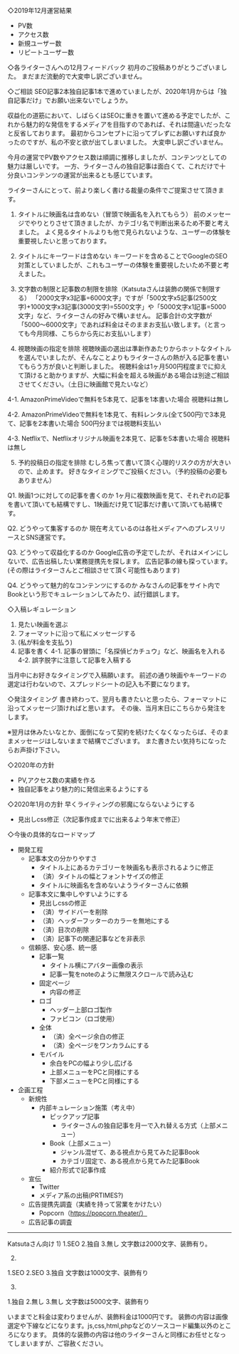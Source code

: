 ◇2019年12月運営結果
- PV数
- アクセス数
- 新規ユーザー数
- リピートユーザー数

◇各ライターさんへの12月フィードバック
初月のご投稿ありがとうございました。
まだまだ流動的で大変申し訳ございません。

◇ご相談
SEO記事2本独自記事1本で進めていましたが、2020年1月からは「独自記事だけ」でお願い出来ないでしょうか。

収益化の道筋において、しばらくはSEOに重きを置いて進める予定でしたが、これから魅力的な発信をするメディアを目指すのであれば、それは間違いだったなと反省しております。
最初からコンセプトに沿ってブレずにお願いすれば良かったのですが、私の不安と欲が出てしまいました。
大変申し訳ございません。

今月の運営でPV数やアクセス数は順調に推移しましたが、コンテンツとしての魅力は厳しいです。
一方、ライターさんの独自記事は面白くて、これだけで十分良いコンテンツの運営が出来るとも感じています。

ライターさんにとって、前より楽しく書ける裁量の条件でご提案させて頂きます。

1. タイトルに映画名は含めない（冒頭で映画名を入れてもらう）
前のメッセージでやりとりさせて頂きましたが、カテゴリ名で判断出来るため不要と考えました。
よく見るタイトルよりも他で見られないような、ユーザーの体験を重要視したいと思っております。

2. タイトルにキーワードは含めない
キーワードを含めることでGoogleのSEO対策としていましたが、これもユーザーの体験を重要視したいため不要と考えました。

3. 文字数の制限と記事数の制限を排除（Katsutaさんは装飾の関係で制限する）
「2000文字x3記事=6000文字」ですが「500文字x5記事(2500文字)+1000文字x3記事(3000文字)=5500文字」や「5000文字x1記事=5000文字」など、ライターさんの好みで構いません。
記事合計の文字数が「5000〜6000文字」であれば料金はそのままお支払い致します。（と言っても今月同様、こちらから先にお支払いします）

4. 視聴映画の指定を排除
視聴映画の選出は準新作あたりからホットなタイトルを選んでいましたが、そんなことよりもライターさんの熱が入る記事を書いてもらう方が良いと判断しました。
視聴料金は1ヶ月500円程度までに抑えて頂けると助かりますが、大幅に料金を超える映画がある場合は別途ご相談させてください。（土日に映画館で見たいなど）

4-1. AmazonPrimeVideoで無料を5本見て、記事を1本書いた場合
視聴料は無し

4-2. AmazonPrimeVideoで無料を1本見て、有料レンタル(全て500円)で3本見て、記事を2本書いた場合
500円分までは視聴料支払い

4-3. Netflixで、Netflixオリジナル映画を2本見て、記事を5本書いた場合
視聴料は無し

5. 予約投稿日の指定を排除
むしろ焦って書いて頂く心理的リスクの方が大きいので、止めます。
好きなタイミングでご投稿ください。（予約投稿の必要もありません）

Q1. 映画1つに対しての記事を書くのか
1ヶ月に複数映画を見て、それぞれの記事を書いて頂いても結構ですし、1映画だけ見て1記事だけ書いて頂いても結構です。

Q2. どうやって集客するのか
現在考えているのは各社メディアへのプレスリリースとSNS運営です。

Q3. どうやって収益化するのか
Google広告の予定でしたが、それはメインにしないで、広告出稿したい業務提携先を探します。
広告記事の線も探っています。(その際はライターさんとご相談させて頂く可能性もあります)

Q4. どうやって魅力的なコンテンツにするのか
みなさんの記事をサイト内でBookという形でキュレーションしてみたり、試行錯誤します。

◇入稿レギュレーション
1. 見たい映画を選ぶ
2. フォーマットに沿って私にメッセージする
3. (私が料金を支払う)
4. 記事を書く
  4-1. 記事の冒頭に「名探偵ピカチュウ」など、映画名を入れる
  4-2. 誤字脱字に注意して記事を入稿する

当月中にお好きなタイミングで入稿願います。
前述の通り映画やキーワードの選定は行わないので、スプレッドシートの記入も不要になります。

◇発注タイミング
書き終わって、翌月も書きたいと思ったら、フォーマットに沿ってメッセージ頂ければと思います。
その後、当月末日にこちらから発注をします。

※翌月は休みたいなとか、面倒になって契約を続けたくなくなったらば、そのままメッセージはしないままで結構でございます。
また書きたい気持ちになったらお声掛け下さい。

◇2020年の方針
- PV,アクセス数の実績を作る
- 独自記事をより魅力的に発信出来るようにする

◇2020年1月の方針
早くライティングの邪魔にならないようにする
- 見出しcss修正（次記事作成までに出来るよう年末で修正）

◇今後の具体的なロードマップ
- 開発工程
  - 記事本文の分かりやすさ
    - タイトル上にあるカテゴリーを映画名も表示されるように修正
    - （済）タイトルの幅とフォントサイズの修正
    - タイトルに映画名を含めないようライターさんに依頼
  - 記事本文に集中しやすいようにする
    - 見出しcssの修正
    - （済）サイドバーを削除
    - （済）ヘッダーフッターのカラーを無地にする
    - （済）目次の削除
    - （済）記事下の関連記事などを非表示
  - 信頼感、安心感、統一感
    - 記事一覧
      - タイトル横にアバター画像の表示
      - 記事一覧をnoteのように無限スクロールで読み込む
    - 固定ページ
      - 内容の修正
    - ロゴ
      - ヘッダー上部ロゴ製作
      - ファビコン（ロゴ使用）
    - 全体
      - （済）全ページ余白の修正
      - （済）全ページをワンカラムにする
    - モバイル
      - 余白をPCの幅より少し広げる
      - 上部メニューをPCと同様にする
      - 下部メニューをPCと同様にする
- 企画工程
  - 新規性
    - 内部キュレーション施策（考え中）
      - ピックアップ記事
        - ライターさんの独自記事を月一で入れ替える方式（上部メニュー）
      - Book（上部メニュー）
        - ジャンル混ぜて、ある視点から見てみた記事Book
        - カテゴリ固定で、ある視点から見てみた記事Book
      - 紹介形式で記事作成
  - 宣伝
    - Twitter
    - メディア系の出稿(PRTIMES?)
  - 広告提携先調査（実績を持って営業をかけたい）
    - Popcorn（https://popcorn.theater/）
  - 広告記事の調査


-------
Katsutaさん向け
1)
1.SEO 2.独自 3.無し
文字数は2000文字、装飾有り。

2)
1.SEO 2.SEO 3.独自
文字数は1000文字、装飾有り

3)
1.独自 2.無し 3.無し
文字数は5000文字、装飾有り

いままでと料金は変わりませんが、装飾料金は1000円です。
装飾の内容は画像選定や下線などになります。js,css,html,phpなどのソースコード編集以外のところになります。
具体的な装飾の内容は他のライターさんと同様にお任せとなってしまいますが、ご容赦ください。
